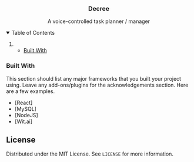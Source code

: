 
<br />
<p align="center">
  <h3 align="center">Decree</h3>

  <p align="center">
    A voice-controlled task planner / manager
  </p>
</p>



<!-- TABLE OF CONTENTS -->
<details open="open">
  <summary>Table of Contents</summary>
  <ol>
    <li>
      <ul>
        <li><a href="#built-with">Built With</a></li>
      </ul>
    </li>
  </ol>
</details>


### Built With

This section should list any major frameworks that you built your project using. Leave any add-ons/plugins for the acknowledgements section. Here are a few examples.
* [React]
* [MySQL]
* [NodeJS]
* [Wit.ai]

<!-- LICENSE -->
## License

Distributed under the MIT License. See `LICENSE` for more information.

